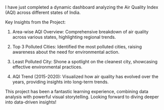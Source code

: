  I have just completed a dynamic dashboard analyzing the Air Quality Index (AQI) across different states of India. 

Key Insights from the Project:

1. Area-wise AQI Overview: Comprehensive breakdown of air quality across various states, highlighting regional trends.

2. Top 3 Polluted Cities: Identified the most polluted cities, raising awareness about the need for environmental action.

3. Least Polluted City: Shone a spotlight on the cleanest city, showcasing effective environmental practices.

4. AQI Trend (2015-2020): Visualized how air quality has evolved over the years, providing insights into long-term trends.

This project has been a fantastic learning experience, combining data analysis with powerful visual storytelling. Looking forward to diving deeper into data-driven insights!
